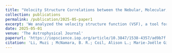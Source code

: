 ```yaml
---
title: "Velocity Structure Correlations between the Nebular, Molecular, and Atmospheric Gases in the Cores of Four Cool Core Clusters"
collection: publications
permalink: /publication/2025-05-paper1
excerpt: 'We analyzed the velocity structure function (VSF), a tool for quantifying turbulence, of nebular gas in the central galaxies of four galaxy clusters using Keck Cosmic Web Imager data, and compared it to molecular gas traced by ALMA. In most systems, the extended filamentary nebular gas shows steep VSF slopes, likely influenced by gravity and AGN-driven motions. Comparisons to X-ray-derived turbulence from Chandra observations support condensation-driven gas motions in some clusters. We also highlighted challenges in comparing VSFs across wavelengths due to instrumental, projection, and resolution-related effects.'
date: 2025-05-01
venue: 'The Astrophysical Journal'
paperurl: 'https://iopscience.iop.org/article/10.3847/1538-4357/ad9b7f'
citation: 'Li, Muzi ; McNamara, B. R.; Coil, Alison L.; Marie-Joëlle Gingras ; Brighenti, Fabrizio; Russell, H. R.; <b>Tamhane, Prathamesh D.</b>; Oh, S. Peng ; Perrotta, (2025). &quot;Velocity Structure Correlations between the Nebular, Molecular, and Atmospheric Gases in the Cores of Four Cool Core Clusters.&quot; <i>ApJ</i>.'
---
```

<!-- This paper is about the number 1. The number 2 is left for future work.

[Download paper here](http://academicpages.github.io/files/paper1.pdf)

Recommended citation: Your Name, You. (2009). "Paper Title Number 1." <i>Journal 1</i>. 1(1). -->
